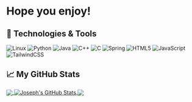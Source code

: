 # Hope you enjoy!

## 🔧 Technologies & Tools
![Linux](https://img.shields.io/badge/Linux-FCC624?style=for-the-badge&logo=linux&logoColor=black)
![Python](https://img.shields.io/badge/python-3670A0?style=for-the-badge&logo=python&logoColor=ffdd54)
![Java](https://img.shields.io/badge/java-%23ED8B00.svg?style=for-the-badge&logo=java&logoColor=white)
![C++](https://img.shields.io/badge/c++-%2300599C.svg?style=for-the-badge&logo=c%2B%2B&logoColor=white)
![C](https://img.shields.io/badge/c-%2300599C.svg?style=for-the-badge&logo=c&logoColor=white)
![Spring](https://img.shields.io/badge/spring-%236DB33F.svg?style=for-the-badge&logo=spring&logoColor=white)
![HTML5](https://img.shields.io/badge/html5-%23E34F26.svg?style=for-the-badge&logo=html5&logoColor=white)
![JavaScript](https://img.shields.io/badge/javascript-%23323330.svg?style=for-the-badge&logo=javascript&logoColor=%23F7DF1E)
![TailwindCSS](https://img.shields.io/badge/tailwindcss-%2338B2AC.svg?style=for-the-badge&logo=tailwind-css&logoColor=white)
## &#x1f4c8; My GitHub Stats
<a href="https://github.com/JosephTJennings">
  <img align="center" src="https://github-readme-stats-r4es-git-master-josephtjennings.vercel.app/api/top-langs/?username=JosephTJennings&theme=dracula&langs_count=5&layout=compact&hide=HTML" />
</a>
<a href="https://github.com/JosephTJennings">
  <img align="center" src="https://github-readme-stats-r4es.vercel.app/api?username=JosephTJennings&theme=dracula&show_icons=true" alt="Joseph's GitHub Stats" />
</a>
<a href="[https://github.com/JosephTJennings/OptionsPredictor">
  <img align="center" src="https://github-readme-stats-r4es.vercel.app/api/pin/?username=JosephTJennings&repo=OptionsPredictor&theme=dracula" />
</a>
